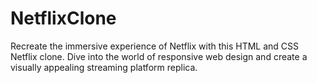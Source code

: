 # NetflixClone
Recreate the immersive experience of Netflix with this HTML and CSS Netflix clone. Dive into the world of responsive web design and create a visually appealing streaming platform replica.
